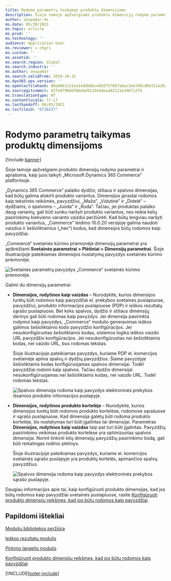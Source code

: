 ```yaml
---
title: Rodymo parametrų taikymas produktų dimensijoms
description: Šioje temoje apžvelgiami produkto dimensijų rodymo parametrai ir aprašoma, kaip juos taikyti „Microsoft Dynamics 365 Commerce” platformoje.
author: anupamar-ms
ms.date: 05/28/2021
ms.topic: article
ms.prod: ''
ms.technology: ''
audience: Application User
ms.reviewer: v-chgri
ms.custom: ''
ms.assetid: ''
ms.search.region: Global
ms.search.industry: ''
ms.author: anupamar
ms.search.validFrom: 2019-10-31
ms.dyn365.ops.version: ''
ms.openlocfilehash: 80a0861c51ea14ddb6bce02d757667adac34e740cd04311e26211d9bdbae4ed8
ms.sourcegitcommit: 42fe9790ddf0bdad911544deaa82123a396712fb
ms.translationtype: HT
ms.contentlocale: lt-LT
ms.lasthandoff: 08/05/2021
ms.locfileid: "6716227"
---
```

# <a name="apply-display-settings-for-product-dimensions"></a>Rodymo parametrų taikymas produktų dimensijoms

[!include [banner](includes/banner.md)]


Šioje temoje apžvelgiami produkto dimensijų rodymo parametrai ir aprašoma, kaip juos taikyti „Microsoft Dynamics 365 Commerce” platformoje.

„Dynamics 365 Commerce” palaiko dydžio, stiliaus ir spalvos dimensijas, kad būtų galima atskirti produkto variantus. Dimensijos įprastai rodomos kaip tekstinės reikšmės, pavyzdžiui, „Maža”, „Vidutinė” ir „Didelė” – dydžiams, o spalvoms – „Juoda” ir „Ruda”. Tačiau, jei produktas palaiko daug variantų, gali būti sunku naršyti produkto variantus, nes reikia kelių pasirinkimų kiekvieno varianto vaizdui peržiūrėti. Kad būtų lengviau naršyti produkto variantus, „Commerce” leidimo 10.0.20 versijoje galima naudoti vaizdus ir šešioliktainius („hex”) kodus, kad dimensijos būtų rodomos kaip pavyzdžiai.

„Commerce“ svetainės kūrimo priemonėje dimensijų parametrai yra apibrėžiami **Svetainės parametrai \> Plėtiniai \> Dimensijų parametrai**. Šioje iliustracijoje pateikiamas dimensijos nustatymų pavyzdys svetainės kūrimo priemonėje.

![Svetainės parametrų pavyzdys „Commerce“ svetainės kūrimo priemonėje.](./dev-itpro/media/swatch_site_settings.PNG)

Galimi du dimensijų parametrai:

- **Dimensijos, rodytinos kaip vaizdas** – Nurodykite, kurios dimensijos turėtų būti rodomos kaip pavyzdžiai el. prekybos svetainės puslapiuose, pavyzdžiui, produkto informacijos puslapiuose (PDP) ir ieškos rezultatų sąrašo puslapiuose. Bet koks spalvos, dydžio ir stiliaus dimensijų derinys gali būti rodomas kaip pavyzdys. Jei dimensija pasirinkta rodymui kaip pavyzdys, „Commerce” modulio generavimas ieškos galimos šešioliktainio kodo pavyzdžio konfigūracijos. Jei nesukonfigūruotas šešioliktainis kodas, sistemos logika ieškos vaizdo URL pavyzdžio konfigūracijos. Jei nesukonfigūruotas nei šešioliktainis kodas, nei vaizdo URL, bus rodomas tekstas.

    Šioje iliustracijoje pateikiamas pavyzdys, kuriame PDP el. komercijos svetainėje apima spalvų ir dydžių pavyzdžius. Šiame pavyzdyje šešioliktainis kodas konfigūruojamas spalvos dimensijai. Todėl pavyzdžiai rodomi kaip spalvos. Tačiau dydžio dimensijai nesukonfigūruojamas nei šešioliktainis kodas, nei vaizdo URL. Todėl rodomas tekstas.

    ![Spalvos dimensija rodoma kaip pavyzdys elektroninės prekybos išsamios produkto informacijos puslapyje.](./dev-itpro/media/swatch_pdp.png)

- **Dimensijos, rodytinos produkto kortelėje** – Nurodykite, kurios dimensijos turėtų būti rodomos produkto kortelėse, rodomose sąrašuose ir sąrašo puslapiuose. Kad dimensija galėtų būti rodoma produkto kortelėje, šis nustatymas turi būti įgalintas tai dimensijai. Parametras **Dimensijos, rodytinos kaip vaizdas** taip pat turi būti įgalintas. Pavyzdžių pasirinkimo veikimas produkto kortelėse yra optimizuotas spalvos dimensijai. Norint tinkinti kitų dimensijų pavyzdžių pasirinkimo būdą, gali būti reikalingas rodinio plėtinys.

    Šioje iliustracijoje pateikiamas pavyzdys, kuriame el. komercijos svetainės sąrašo puslapyje yra produktų kortelės, apimančios spalvų pavyzdžius.

    ![Spalvos dimensija rodoma kaip pavyzdys elektroninės prekybos sąrašo puslapyje.](./dev-itpro/media/swatch_searchresults.PNG)

Daugiau informacijos apie tai, kaip konfigūruoti produkto dimensijas, kad jos būtų rodomos kaip pavyzdžiai svetainės puslapiuose, rasite [Konfigūruoti produkto dimensijų reikšmes, kad jos būtų rodomos kaip pavyzdžiai](./dev-itpro/dimensions-swatch.md).

## <a name="additional-resources"></a>Papildomi ištekliai

[Modulių bibliotekos peržiūra](starter-kit-overview.md)

[Ieškos rezultatų modulis](search-result-module.md)

[Pirkimo langelio modulis](add-buy-box.md)

[Konfigūruoti produkto dimensijų reikšmes, kad jos būtų rodomos kaip pavyzdžiai](./dev-itpro/dimensions-swatch.md)

[!INCLUDE[footer-include](../includes/footer-banner.md)]
